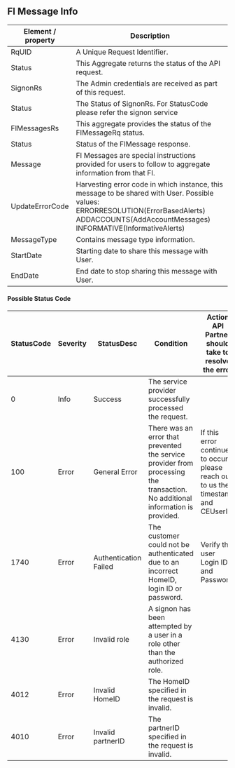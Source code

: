 ## FI Message Info


|Element / property|Description|
|--- |--- |
|RqUID|A Unique Request Identifier.|
|Status|This Aggregate returns the status of the API request.|
|SignonRs|The Admin credentials are received as part of this request.|
|Status|The Status of SignonRs. For StatusCode please refer the signon service|
|FIMessagesRs|This aggregate provides the status of the FIMessageRq status.|
|Status|Status of the FIMessage response.|
|Message|FI Messages are special instructions provided for users to follow to aggregate information from that FI.|
|UpdateErrorCode|Harvesting error code in which instance, this message to be shared with User. Possible values: ERRORRESOLUTION(ErrorBasedAlerts) ADDACCOUNTS(AddAccountMessages) INFORMATIVE(InformativeAlerts)|
|MessageType|Contains message type information.|
|StartDate|Starting date to share this message with User.|
|EndDate|End date to stop sharing this message with User.|


#### Possible Status Code

|StatusCode|Severity|StatusDesc|Condition|Action API Partner should take to resolve the error|
|--- |--- |--- |--- |--- |
|0|Info|Success|The service provider successfully processed the request.||
|100|Error|General Error|There was an error that prevented the service provider from processing the transaction. No additional information is provided.|If this error continues to occur, please reach out to us the timestamp and CEUserId.|
|1740|Error|Authentication Failed|The customer could not be authenticated due to an incorrect HomeID, login ID or password.|Verify the user Login ID and Password|
|4130|Error|Invalid role|A signon has been attempted by a user in a role other than the authorized role.||
|4012|Error|Invalid HomeID|The HomeID specified in the request is invalid.||
|4010|Error|Invalid partnerID|The partnerID specified in the request is invalid.||
